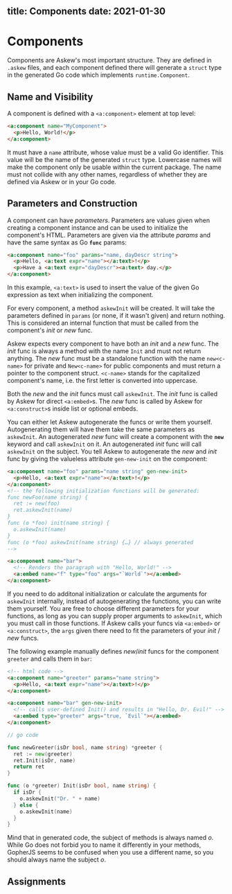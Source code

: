 title: Components
date: 2021-01-30
----

# Components

Components are Askew's most important structure.
They are defined in `.askew` files, and each component defined there will generate a `struct` type in the generated Go code which implements `runtime.Component`.

## Name and Visibility

A component is defined with a `<a:component>` element at top level:

```html
<a:component name="MyComponent">
  <p>Hello, World!</p>
</a:component>
```

It must have a `name` attribute, whose value must be a valid Go identifier.
This value will be the name of the generated `struct` type.
Lowercase names will make the component only be usable within the current package.
The name must not collide with any other names, regardless of whether they are defined via Askew or in your Go code.

## Parameters and Construction

A component can have *parameters*.
Parameters are values given when creating a component instance and can be used to initialize the component's HTML.
Parameters are given via the attribute *params* and have the same syntax as Go **`func`** params:

```html
<a:component name="foo" params="name, dayDescr string">
  <p>Hello, <a:text expr="name"></a:text>!</p>
  <p>Have a <a:text expr="dayDescr"><a:text> day.</p>
</a:component>
```

In this example, `<a:text>` is used to insert the value of the given Go expression as text when initializing the component.

For every component, a method `askewInit` will be created.
It will take the parameters defined in `params` (or none, if it wasn't given) and return nothing.
This is considered an internal function that must be called from the component's *init* or *new* func.

Askew expects every component to have both an *init* and a *new* func.
The *init* func is always a method with the name `Init` and must not return anything.
The *new* func must be a standalone function with the name `new<c-name>` for private and `New<c-name>` for public components and must return a pointer to the component struct.
`<c-name>` stands for the capitalized component's name, i.e. the first letter is converted into uppercase.

Both the *new* and the *init* funcs must call `askewInit`.
The *init* func is called by Askew for direct `<a:embed>`s.
The *new* func is called by Askew for `<a:construct>`s inside list or optional embeds.

You can either let Askew autogenerate the funcs or write them yourself.
Autogenerating them will have them take the same parameters as `askewInit`.
An autogenerated *new* func will create a component with the **`new`** keyword and call `askewInit` on it.
An autogenerated *init* func will call `askewInit` on the subject.
You tell Askew to autogenerate the *new* and *init* func by giving the valueless attribute `gen-new-init` on the component:

```html
<a:component name="foo" params="name string" gen-new-init>
  <p>Hello, <a:text expr="name"></a:text>!</p>
</a:component>
<!-- the following initialization functions will be generated:
func newFoo(name string) {
  ret := new(foo)
  ret.askewInit(name)
}
func (o *foo) init(name string) {
  o.askewInit(name)
}
func (o *foo) askewInit(name string) {…} // always generated
-->

<a:component name="bar">
  <!-- Renders the paragraph with "Hello, World!" -->
  <a:embed name="f" type="foo" args="`World`"></a:embed>
</a:component>
```

If you need to do additonal initialization or calculate the arguments for `askewInit` internally, instead of autogenerating the functions, you can write them yourself.
You are free to choose different parameters for your functions, as long as you can supply proper arguments to `askewInit`, which you must call in those functions.
If Askew calls your funcs via `<a:embed>` or `<a:construct>`, the `args` given there need to fit the parameters of your *init* / *new* funcs.

The following example manually defines *new*/*init* funcs for the component `greeter` and calls them in `bar`:

```html
<!-- html code -->
<a:component name="greeter" params="name string">
  <p>Hello, <a:text expr="name"></a:text>!</p>
</a:component>

<a:component name="bar" gen-new-init>
  <!-- calls user-defined Init() and results in "Hello, Dr. Evil!" -->
  <a:embed type="greeter" args="true, `Evil`"></a:embed>
</a:component>
```
```go
// go code

func newGreeter(isDr bool, name string) *greeter {
  ret := new(greeter)
  ret.Init(isDr, name)
  return ret
}

func (o *greeter) Init(isDr bool, name string) {
  if isDr {
    o.askewInit("Dr. " + name)
  } else {
    o.askewInit(name)
  }
}
```

Mind that in generated code, the subject of methods is always named *o*.
While Go does not forbid you to name it differently in your methods, GopherJS seems to be confused when you use a different name, so you should always name the subject *o*.

## Assignments

